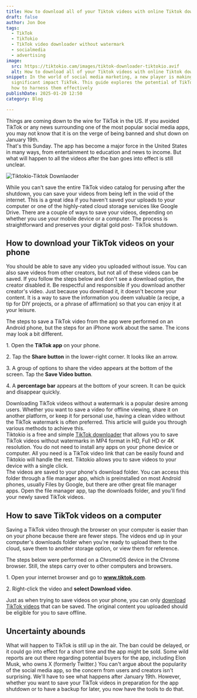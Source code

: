 ```yaml
---
title: How to download all of your Tiktok videos with online Tiktok downloader
draft: false
author: Jon Doe 
tags:
  - TikTok
  - TikTokio
  - TikTok video downloader without watermark
  - socialmedia
  - advertising
image:
  src: https://tiktokio.cam/images/tiktok-downloader-tiktokio.avif
  alt: How to download all of your Tiktok videos with online Tiktok downloader
snippet: In the world of social media marketing, a new player is making a
  significant impact TikTok. This guide explores the potential of TikTok ads and
  how to harness them effectively
publishDate: 2025-01-20 12:50
category: Blog

---
```


Things are coming down to the wire for TikTok in the US. If you avoided TikTok or any news surrounding one of the most popular social media apps, you may not know that it is on the verge of being banned and shut down on January 19th.  
That's this Sunday. The app has become a major force in the United States in many ways, from entertainment to education and news to income. But what will happen to all the videos after the ban goes into effect is still unclear.  

![Tiktokio-Tiktok Downlaoder](https://tiktokio.cam/images/tiktok-downloader-tiktokio.avif "Tiktokio - How to download tiktok video")


While you can't save the entire TikTok video catalog for perusing after the shutdown, you can save your videos from being left in the void of the internet. This is a great idea if you haven't saved your uploads to your computer or one of the highly-rated cloud storage services like Google Drive. There are a couple of ways to save your videos, depending on whether you use your mobile device or a computer. The process is straightforward and preserves your digital gold post- TikTok shutdown.

## How to download your TikTok videos on your phone

You should be able to save any video you uploaded without issue. You can also save videos from other creators, but not all of these videos can be saved. If you follow the steps below and don't see a download option, the creator disabled it. Be respectful and responsible if you download another creator's video. Just because you download it, it doesn't become your content. It is a way to save the information you deem valuable (a recipe, a tip for DIY projects, or a phrase of affirmation) so that you can enjoy it at your leisure.

The steps to save a TikTok video from the app were performed on an Android phone, but the steps for an iPhone work about the same. The icons may look a bit different.

 1\.  Open the **TikTok app** on your phone.

2\.  Tap the **Share button** in the lower-right corner. It looks like an arrow.

3\.  A group of options to share the video appears at the bottom of the screen. Tap the **Save Video button**.

4\.  A **percentage bar** appears at the bottom of your screen. It can be quick and disappear quickly.  
 

Downloading TikTok videos without a watermark is a popular desire among users. Whether you want to save a video for offline viewing, share it on another platform, or keep it for personal use, having a clean video without the TikTok watermark is often preferred. This article will guide you through various methods to achieve this.  
Tiktokio is a free and simple [TikTok downloader](https://tiktokio.cam/) that allows you to save TikTok videos without watermarks in MP4 format in HD, Full HD or 4K resolution. You do not need to install any apps on your phone device or computer. All you need is a TikTok video link that can be easily found and Tiktokio will handle the rest. Tiktokio allows you to save videos to your device with a single click.  
The videos are saved to your phone's download folder. You can access this folder through a file manager app, which is preinstalled on most Android phones, usually Files by Google, but there are other great file manager apps. Open the file manager app, tap the downloads folder, and you'll find your newly saved TikTok videos.

## How to save TikTok videos on a computer

Saving a TikTok video through the browser on your computer is easier than on your phone because there are fewer steps. The videos end up in your computer's downloads folder when you're ready to upload them to the cloud, save them to another storage option, or view them for reference.

 The steps below were performed on a ChromeOS device in the Chrome browser. Still, the steps carry over to other computers and browsers.

1\.  Open your internet browser and go to **www.tiktok.com**.

2\.  Right-click the video and **select Download video**.

Just as when trying to save videos on your phone, you can only [download TikTok videos](https://stiktokio.com/) that can be saved. The original content you uploaded should be eligible for you to save offline.

## Uncertainty abounds

What will happen to TikTok is still up in the air. The ban could be delayed, or it could go into effect for a short time and the app might be sold. Some wild reports are out there regarding potential buyers for the app, including Elon Musk, who owns X (formerly Twitter.) You can't argue about the popularity of the social media app, so the concern from users and creators isn't surprising. We'll have to see what happens after January 19th. However, whether you want to save your TikTok videos in preparation for the app shutdown or to have a backup for later, you now have the tools to do that.  
